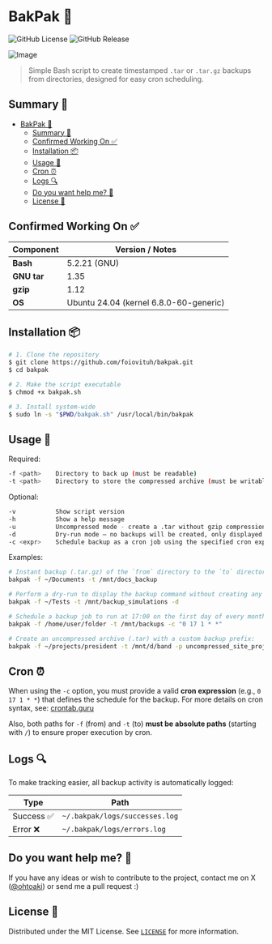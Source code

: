# BakPak 💾
![GitHub License](https://img.shields.io/github/license/foiovituh/bakpak)
![GitHub Release](https://img.shields.io/github/v/release/foiovituh/bakpak)

![Image](https://github.com/user-attachments/assets/dc80cff7-71da-46af-9371-8802f7f191b3)

>Simple Bash script to create timestamped `.tar` or `.tar.gz` backups from directories, designed for easy cron scheduling.

## Summary 📌
- [BakPak 💾](#bakpak-)
  - [Summary 📌](#summary-)
  - [Confirmed Working On ✅](#confirmed-working-on-)
  - [Installation 📦](#installation-)
  - [Usage 🚀](#usage-)
  - [Cron ⏰](#cron-)
  - [Logs 🔍](#logs-)
  - [Do you want help me? 👥](#do-you-want-help-me-)
  - [License 📄](#license-️)

## Confirmed Working On ✅
| Component   | Version / Notes                        |
| ----------- | -------------------------------------- |
| **Bash**    | 5.2.21 (GNU)                           |
| **GNU tar** | 1.35                                   |
| **gzip**    | 1.12                                   |
| **OS**      | Ubuntu 24.04 (kernel 6.8.0-60-generic) |

## Installation 📦
```bash
# 1. Clone the repository
$ git clone https://github.com/foiovituh/bakpak.git
$ cd bakpak

# 2. Make the script executable
$ chmod +x bakpak.sh

# 3. Install system‑wide
$ sudo ln -s "$PWD/bakpak.sh" /usr/local/bin/bakpak
```

## Usage 🚀
Required:
```bash
-f <path>    Directory to back up (must be readable)
-t <path>    Directory to store the compressed archive (must be writable)
```

Optional:
```bash
-v           Show script version
-h           Show a help message
-u           Uncompressed mode - create a .tar without gzip compression
-d           Dry-run mode — no backups will be created, only displayed
-c <expr>    Schedule backup as a cron job using the specified cron expression
```

Examples:
```bash
# Instant backup (.tar.gz) of the `from` directory to the `to` directory:
bakpak -f ~/Documents -t /mnt/docs_backup

# Perform a dry-run to display the backup command without creating any files:
bakpak -f ~/Tests -t /mnt/backup_simulations -d

# Schedule a backup job to run at 17:00 on the first day of every month using cron:
bakpak -f /home/user/folder -t /mnt/backups -c "0 17 1 * *"

# Create an uncompressed archive (.tar) with a custom backup prefix:
bakpak -f ~/projects/president -t /mnt/d/band -p uncompressed_site_project -u
```

## Cron ⏰
When using the `-c` option, you must provide a valid **cron expression** (e.g., `0 17 1 * *`) that defines the schedule for the backup. For more details on cron syntax, see: [crontab.guru](https://crontab.guru/)

Also, both paths for `-f` (from) and `-t` (to) **must be absolute paths** (starting with `/`) to ensure proper execution by cron.

## Logs 🔍
To make tracking easier, all backup activity is automatically logged:

| Type       | Path                                      |
|------------|-------------------------------------------|
| Success ✅ | `~/.bakpak/logs/successes.log`            |
| Error   ❌ | `~/.bakpak/logs/errors.log`               |

## Do you want help me? 👥
If you have any ideas or wish to contribute to the project, contact me on X (<a href="https://x.com/ohtoaki" target="_blank">@ohtoaki</a>) or send me a pull request :)

## License 📄
Distributed under the MIT License. See [`LICENSE`](LICENSE) for more information.
